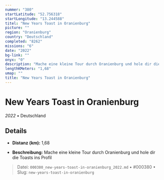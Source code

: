 ```yaml
---
nummer: "380"
startLatitude: "52.756318"
startLongitude: "13.244588"
titel: "New Years Toast in Oranienburg"
picture: ""
region: "Oranienburg"
country: "Deutschland"
completed: "8262"
missions: "6"
date: "2022"
bg-link: ""
onyx: "0"
description: "Mache eine kleine Tour durch Oranienburg und hole dir die Toasts ins Profil"
lengthKMeters: "1,68"
umap: ""
title: "New Years Toast in Oranienburg"
---
```

# New Years Toast in Oranienburg

*2022* • Deutschland



## Details
- **Distanz (km):** 1,68



- **Beschreibung:** Mache eine kleine Tour durch Oranienburg und hole dir die Toasts ins Profil



> Datei: `000380_new-years-toast-in-oranienburg_2022.md` • #000380 • Slug: `new-years-toast-in-oranienburg`
